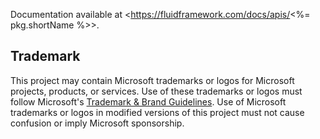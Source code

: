 <!-- This section is automatically generated. To update it, edit docs/md-magic.config.js  then run
'npm run build:md-magic' in the docs folder. -->

Documentation available at <https://fluidframework.com/docs/apis/<%= pkg.shortName %>>.

## Trademark

This project may contain Microsoft trademarks or logos for Microsoft projects, products, or services. Use of these trademarks
or logos must follow Microsoft's [Trademark & Brand Guidelines](https://www.microsoft.com/en-us/legal/intellectualproperty/trademarks/usage/general).
Use of Microsoft trademarks or logos in modified versions of this project must not cause confusion or imply Microsoft sponsorship.

